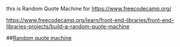 this is Random Quote Machine for https://www.freecodecamp.org/

https://www.freecodecamp.org/learn/front-end-libraries/front-end-libraries-projects/build-a-random-quote-machine

##[Random quote machine](https://rego467.github.io/random-machine/)